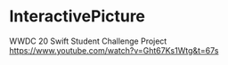 # InteractivePicture
WWDC 20 Swift Student Challenge Project
https://www.youtube.com/watch?v=Ght67Ks1Wtg&t=67s
